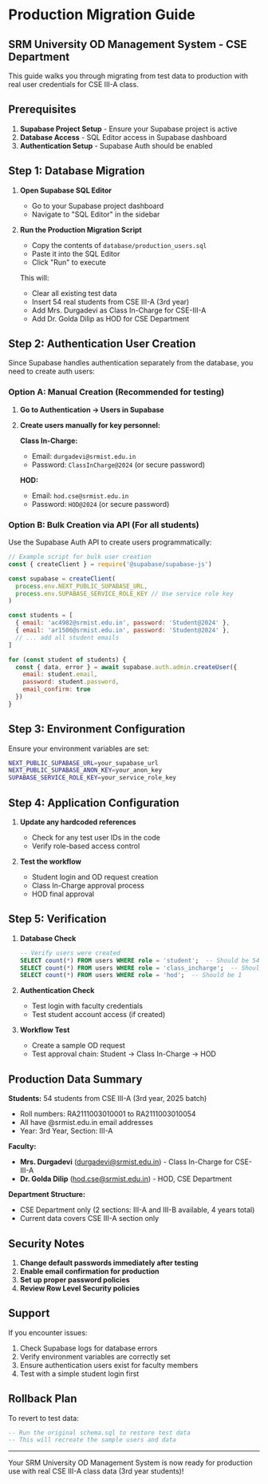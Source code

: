# Production Migration Guide
## SRM University OD Management System - CSE Department

This guide walks you through migrating from test data to production with real user credentials for CSE III-A class.

## Prerequisites

1. **Supabase Project Setup** - Ensure your Supabase project is active
2. **Database Access** - SQL Editor access in Supabase dashboard
3. **Authentication Setup** - Supabase Auth should be enabled

## Step 1: Database Migration

1. **Open Supabase SQL Editor**
   - Go to your Supabase project dashboard
   - Navigate to "SQL Editor" in the sidebar

2. **Run the Production Migration Script**
   - Copy the contents of `database/production_users.sql`
   - Paste it into the SQL Editor
   - Click "Run" to execute

   This will:
   - Clear all existing test data
   - Insert 54 real students from CSE III-A (3rd year)
   - Add Mrs. Durgadevi as Class In-Charge for CSE-III-A
   - Add Dr. Golda Dilip as HOD for CSE Department

## Step 2: Authentication User Creation

Since Supabase handles authentication separately from the database, you need to create auth users:

### Option A: Manual Creation (Recommended for testing)

1. **Go to Authentication → Users in Supabase**
2. **Create users manually for key personnel:**

   **Class In-Charge:**
   - Email: `durgadevi@srmist.edu.in`
   - Password: `ClassInCharge@2024` (or secure password)
   
   **HOD:**
   - Email: `hod.cse@srmist.edu.in` 
   - Password: `HOD@2024` (or secure password)

### Option B: Bulk Creation via API (For all students)

Use the Supabase Auth API to create users programmatically:

```javascript
// Example script for bulk user creation
const { createClient } = require('@supabase/supabase-js')

const supabase = createClient(
  process.env.NEXT_PUBLIC_SUPABASE_URL,
  process.env.SUPABASE_SERVICE_ROLE_KEY // Use service role key
)

const students = [
  { email: 'ac4982@srmist.edu.in', password: 'Student@2024' },
  { email: 'ar1506@srmist.edu.in', password: 'Student@2024' },
  // ... add all student emails
]

for (const student of students) {
  const { data, error } = await supabase.auth.admin.createUser({
    email: student.email,
    password: student.password,
    email_confirm: true
  })
}
```

## Step 3: Environment Configuration

Ensure your environment variables are set:

```bash
NEXT_PUBLIC_SUPABASE_URL=your_supabase_url
NEXT_PUBLIC_SUPABASE_ANON_KEY=your_anon_key
SUPABASE_SERVICE_ROLE_KEY=your_service_role_key
```

## Step 4: Application Configuration

1. **Update any hardcoded references**
   - Check for any test user IDs in the code
   - Verify role-based access control

2. **Test the workflow**
   - Student login and OD request creation
   - Class In-Charge approval process
   - HOD final approval

## Step 5: Verification

1. **Database Check**
   ```sql
   -- Verify users were created
   SELECT count(*) FROM users WHERE role = 'student';  -- Should be 54
   SELECT count(*) FROM users WHERE role = 'class_incharge';  -- Should be 1
   SELECT count(*) FROM users WHERE role = 'hod';  -- Should be 1
   ```

2. **Authentication Check**
   - Test login with faculty credentials
   - Test student account access (if created)

3. **Workflow Test**
   - Create a sample OD request
   - Test approval chain: Student → Class In-Charge → HOD

## Production Data Summary

**Students:** 54 students from CSE III-A (3rd year, 2025 batch)
- Roll numbers: RA2111003010001 to RA2111003010054
- All have @srmist.edu.in email addresses
- Year: 3rd Year, Section: III-A

**Faculty:**
- **Mrs. Durgadevi** (durgadevi@srmist.edu.in) - Class In-Charge for CSE-III-A
- **Dr. Golda Dilip** (hod.cse@srmist.edu.in) - HOD, CSE Department

**Department Structure:**
- CSE Department only (2 sections: III-A and III-B available, 4 years total)
- Current data covers CSE III-A section only

## Security Notes

1. **Change default passwords immediately after testing**
2. **Enable email confirmation for production**
3. **Set up proper password policies**
4. **Review Row Level Security policies**

## Support

If you encounter issues:
1. Check Supabase logs for database errors
2. Verify environment variables are correctly set
3. Ensure authentication users exist for faculty members
4. Test with a simple student login first

## Rollback Plan

To revert to test data:
```sql
-- Run the original schema.sql to restore test data
-- This will recreate the sample users and data
```

---

Your SRM University OD Management System is now ready for production use with real CSE III-A class data (3rd year students)!